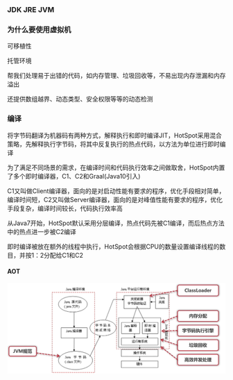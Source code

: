 ### JDK  JRE  JVM



### 为什么要使用虚拟机

可移植性

托管环境

帮我们处理易于出错的代码，如内存管理、垃圾回收等，不易出现内存泄漏和内存溢出

还提供数组越界、动态类型、安全权限等等的动态检测

### 编译

将字节码翻译为机器码有两种方式，解释执行和即时编译JIT，HotSpot采用混合策略，先解释执行字节码，将其中反复执行的热点代码，以方法为单位进行即时编译

为了满足不同场景的需求，在编译时间和代码执行效率之间做取舍，HotSpot内置了多个即时编译器，C1、C2和Graal(Java10引入)

C1又叫做Client编译器，面向的是对启动性能有要求的程序，优化手段相对简单，编译时间短，C2又叫做Server编译器，面向的是对峰值性能有要求的程序，优化手段复杂，编译时间较长，代码执行效率高

从Java7开始，HotSpot默认采用分层编译，热点代码先被C1编译，而后热点方法中的热点进一步被C2编译

即时编译被放在额外的线程中执行，HotSpot会根据CPU的数量设置编译线程的数目，并按1：2分配给C1和C2

#### AOT

<img src="../image/image-20210407125103063.png" alt="image-20210407125103063" style="zoom:50%;" />